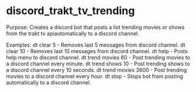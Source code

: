 # discord_trakt_tv_trending

Purpose:
Creates a discord bot that posts a list trending movies or shows from the trakt tv apiautomatically to a discord channel.

Examples:
dt clear 5 - Removes last 5 messages from discord channel. 
dt clear 10 - Removes last 10 messages from discord channel. 
dt help - Posts help menu to discord channel. 
dt trend movies 60 - Post trending movies to a discord channel every minute. 
dt trend shows 10 - Post trending shows to a discord channel every 10 seconds. 
dt trend movies 3600 - Post trending movies to a discord channel every hour. 
dt stop - Stops bot from posting automatically to a discord channel.
